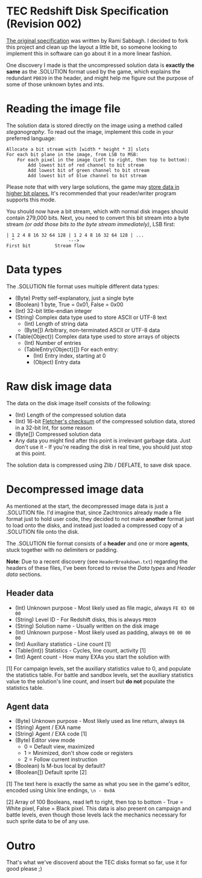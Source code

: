 # TEC Redshift Disk Specification (Revision 002)
[The original specification](https://github.com/Rami-Sabbagh/TEC-Redshift-Disk-Specification) was written by Rami Sabbagh. I decided to fork this project and clean up the layout a little bit, so someone looking to implement this in software can go about it in a more linear fashion.

One discovery I made  is that the uncompressed solution data is **exactly the same** as the .SOLUTION format used by the game, which explains the redundant `PB039` in the header, and might help me figure out the purpose of some of those unknown bytes and ints.

# Reading the image file
The solution data is stored directly on the image using a method called *steganography*. To read out the image, implement this code in your preferred language:

```
Allocate a bit stream with [width * height * 3] slots
For each bit plane in the image, from LSB to MSB:
	For each pixel in the image (Left to right, then top to bottom):
		Add lowest bit of red channel to bit stream
		Add lowest bit of green channel to bit stream
		Add lowest bit of blue channel to bit stream
```

Please note that with very large solutions, the game may [store data in higher bit planes.](https://www.reddit.com/r/exapunks/comments/dumqv1/if_youre_curious_a_game_cartridge_filled_to_the/) It's recommended that your reader/writer program supports this mode.

You should now have a bit stream, which with normal disk images should contain 279,000 bits. Next, you need to convert this bit stream into a byte stream *(or add those bits to the byte stream immediately)*, LSB first:

```
| 1 2 4 8 16 32 64 128 | 1 2 4 8 16 32 64 128 | ...
  ^                    --->
First bit         Stream flow
```

# Data types
The .SOLUTION file format uses multiple different data types:
- (Byte) Pretty self-explanatory, just a single byte
- (Boolean) 1 byte, True = 0x01, False = 0x00
- (Int) 32-bit little-endian integer
- (String) Complex data type used to store ASCII or UTF-8 text
  - (Int) Length of string data
  - (Byte[]) Arbitrary, non-terminated ASCII or UTF-8 data
- (Table{Object}) Complex data type used to store arrays of objects
  - (Int) Number of entries
  - (TableEntry{Object}[]) For each entry:
    - (Int) Entry index, starting at 0
	- (Object) Entry data

# Raw disk image data
The data on the disk image itself consists of the following:
- (Int) Length of the compressed solution data
- (Int) 16-bit [Fletcher's checksum](https://en.wikipedia.org/wiki/Fletcher's_checksum) of the compressed solution data, stored in a 32-bit Int, for some reason
- (Byte[]) Compressed solution data
- Any data you might find after this point is irrelevant garbage data. Just don't use it - If you're reading the disk in real time, you should just stop at this point.

The solution data is compressed using Zlib / DEFLATE, to save disk space.

# Decompressed image data
As mentioned at the start, the decompressed image data is just a .SOLUTION file. I'd imagine that, since Zachtronics already made a file format just to hold user code, they decided to not make **another** format just to load onto the disks, and instead just loaded a compressed copy of a .SOLUTION file onto the disk.

The .SOLUTION file format consists of a **header** and one or more **agents**, stuck together with no delimiters or padding.

**Note**: Due to a recent discovery (see `HeaderBreakdown.txt`) regarding the headers of these files, I've been forced to revise the *Data types* and *Header data* sections.

## Header data
- (Int) Unknown purpose - Most likely used as file magic, always `FE 03 00 00`
- (String) Level ID - For Redshift disks, this is always `PB039`
- (String) Solution name - Usually written on the disk image
- (Int) Unknown purpose - Most likely used as padding, always `00 00 00 00`
- (Int) Auxiliary statistics - Line count [1]
- (Table{Int}) Statistics - Cycles, line count, activity [1]
- (Int) Agent count - How many EXAs you start the solution with

[1] For campaign levels, set the auxiliary statistics value to 0, and populate the statistics table. For battle and sandbox levels, set the auxiliary statistics value to the solution's line count, and insert but **do not** populate the statistics table.

## Agent data
- (Byte) Unknown purpose - Most likely used as line return, always `0A`
- (String) Agent / EXA name
- (String) Agent / EXA code [1]
- (Byte) Editor view mode
  - 0 = Default view, maximized
  - 1 = Minimized, don't show code or registers
  - 2 = Follow current instruction
- (Boolean) Is M-bus local by default?
- (Boolean[]) Default sprite [2]

[1] The text here is exactly the same as what you see in the game's editor, encoded using Unix line endings, `\n - 0x0A`

[2] Array of 100 Booleans, read left to right, then top to bottom - True = White pixel, False = Black pixel. This data is also present on campaign and battle levels, even though those levels lack the mechanics necessary for such sprite data to be of any use.

# Outro
That's what we've discoverd about the TEC disks format so far, use it for good please ;)
